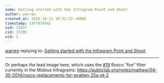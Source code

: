 ```yaml
---
node: Getting started with the Infragram Point and Shoot
author: warren
created_at: 2016-10-21 19:52:22 +0000
timestamp: 1477079542
nid: 13637
cid: 15705
uid: 1
---
```




[warren](../profile/warren) replying to: [Getting started with the Infragram Point and Shoot](../notes/abdul/10-21-2016/infragram-point-and-shoot-starting-instructions)

----
Or perhaps the lead image here, which uses the [#19](/n/19) Rosco "fire" filter currently in the Mobius Infragrams: https://publiclab.org/notes/mathew/04-30-2014/rosco-replacements-for-wratten-25a-pt-2
